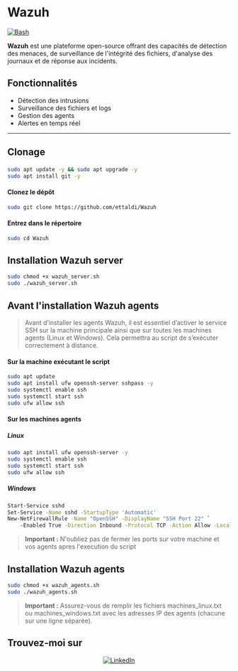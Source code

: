 # **Wazuh**
[![Bash](https://img.shields.io/badge/Bash-5.x-blue?style=for-the-badge&logo=gnubash&logoColor=white)]()


**Wazuh** est une plateforme open-source offrant des capacités de détection des menaces, de surveillance de l'intégrité des fichiers, d'analyse des journaux et de réponse aux incidents.

## **Fonctionnalités**

- Détection des intrusions
- Surveillance des fichiers et logs
- Gestion des agents
- Alertes en temps réel

---

## **Clonage**

#### 
```bash
sudo apt update -y && sudo apt upgrade -y
sudo apt install git -y
```

#### Clonez le dépôt
```bash
sudo git clone https://github.com/ettaldi/Wazuh
```

#### Entrez dans le répertoire
```bash
sudo cd Wazuh
```

## **Installation Wazuh server**

```bash
sudo chmod +x wazuh_server.sh
sudo ./wazuh_server.sh
```
## **Avant l'installation Wazuh agents**
> Avant d’installer les agents Wazuh, il est essentiel d’activer le service SSH sur la machine principale ainsi que sur toutes les machines agents (Linux et Windows). Cela permettra au script de s’exécuter correctement à distance.
#### Sur la machine exécutant le script
```bash
sudo apt update
sudo apt install ufw openssh-server sshpass -y
sudo systemctl enable ssh
sudo systemctl start ssh
sudo ufw allow ssh
```
#### Sur les machines agents
##### Linux
```bash
sudo apt install ufw openssh-server -y
sudo systemctl enable ssh
sudo systemctl start ssh
sudo ufw allow ssh
```
##### Windows
```bash
Start-Service sshd
Set-Service -Name sshd -StartupType 'Automatic'
New-NetFirewallRule -Name "OpenSSH" -DisplayName "SSH Port 22" `
    -Enabled True -Direction Inbound -Protocol TCP -Action Allow -LocalPort 22
```
> **Important :** N'oubliez pas de fermer les ports sur votre machine et vos agents apres l'execution du script
## **Installation Wazuh agents**
```bash
sudo chmod +x wazuh_agents.sh
sudo ./wazuh_agents.sh
```
> **Important :** Assurez-vous de remplir les fichiers machines_linux.txt ou machines_windows.txt avec les adresses IP des agents (chacune sur une ligne séparée).
## **Trouvez-moi sur**
<div align="center">
<a href="https://www.linkedin.com/in/mohamed-rayan-ettaldi-6b7501244/" target="_blank">
    <img src="https://img.shields.io/badge/LinkedIn-0A66C2?style=for-the-badge&logo=linkedin&logoColor=white" alt="LinkedIn" />
  </a>
</div>

